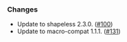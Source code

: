 ### Changes

* Update to shapeless 2.3.0. ([#100])
* Update to macro-compat 1.1.1. ([#131])

[#100]: https://github.com/fthomas/refined/pull/100
[#131]: https://github.com/fthomas/refined/pull/131
